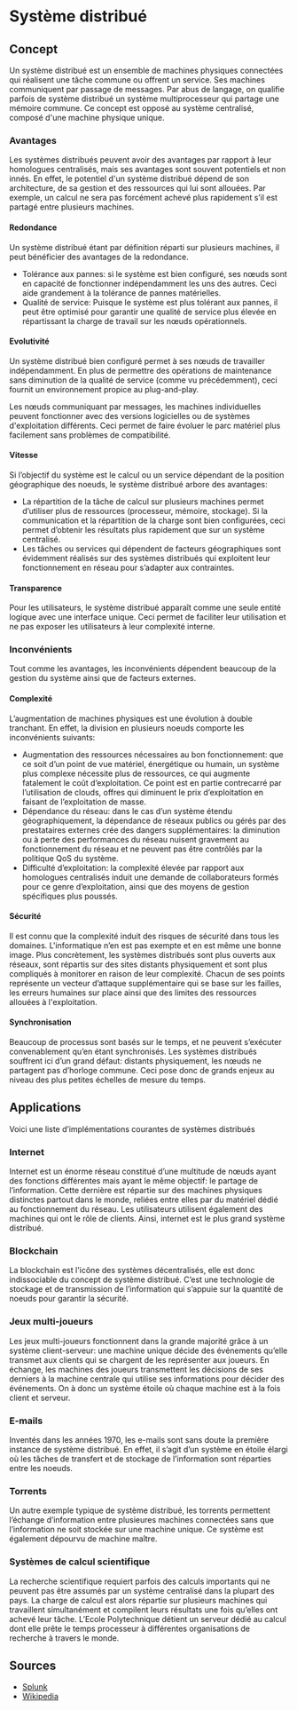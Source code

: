 # Système distribué

## Concept

Un système distribué est un ensemble de machines physiques connectées qui réalisent une tâche commune ou offrent un service. Ses machines communiquent par passage de messages.
Par abus de langage, on qualifie parfois de système distribué un système multiprocesseur qui partage une mémoire commune. 
Ce concept est opposé au système centralisé, composé d'une machine physique unique. 

### Avantages

Les systèmes distribués peuvent avoir des avantages par rapport à leur homologues centralisés, mais ses avantages sont souvent potentiels et non innés. En effet, le potentiel d'un système distribué dépend de son architecture, de sa gestion et des ressources qui lui sont allouées. Par exemple, un calcul ne sera pas forcément achevé plus rapidement s’il est partagé entre plusieurs machines. 

#### Redondance

Un système distribué étant par définition réparti sur plusieurs machines, il peut bénéficier des avantages de la redondance. 
 - Tolérance aux pannes: si le système est bien configuré, ses nœuds sont en capacité de fonctionner indépendamment les uns des autres. Ceci aide grandement à la tolérance de pannes matérielles.
 - Qualité de service: Puisque le système est plus tolérant aux pannes, il peut être optimisé pour garantir une qualité de service plus élevée en répartissant la charge de travail sur les nœuds opérationnels. 

#### Evolutivité

Un système distribué bien configuré permet à ses nœuds de travailler indépendamment. En plus de permettre des opérations de maintenance sans diminution de la qualité de service (comme vu précédemment), ceci fournit un environnement propice au plug-and-play. 

Les nœuds communiquant par messages, les machines individuelles peuvent fonctionner avec des versions logicielles ou de systèmes d'exploitation différents. Ceci permet de faire évoluer le parc matériel plus facilement sans problèmes de compatibilité. 

#### Vitesse

Si l’objectif du système est le calcul ou un service dépendant de la position géographique des noeuds, le système distribué arbore des avantages:

 - La répartition de la tâche de calcul sur plusieurs machines permet d’utiliser plus de ressources (processeur, mémoire, stockage). Si la communication et la répartition de la charge sont bien configurées, ceci permet d’obtenir les résultats plus rapidement que sur un système centralisé. 
 - Les tâches ou services qui dépendent de facteurs géographiques sont évidemment réalisés sur des systèmes distribués qui exploitent leur fonctionnement en réseau pour s’adapter aux contraintes. 

#### Transparence

Pour les utilisateurs, le système distribué apparaît comme une seule entité logique avec une interface unique. Ceci permet de faciliter leur utilisation et ne pas exposer les utilisateurs à leur complexité interne. 

### Inconvénients

Tout comme les avantages, les inconvénients dépendent beaucoup de la gestion du système ainsi que de facteurs externes.

#### Complexité

L’augmentation de machines physiques est une évolution à double tranchant. En effet, la division en plusieurs noeuds comporte les inconvénients suivants:

 - Augmentation des ressources nécessaires au bon fonctionnement: que ce soit d’un point de vue matériel, énergétique ou humain, un système plus complexe nécessite plus de ressources, ce qui augmente fatalement le coût d’exploitation. Ce point est en partie contrecarré par l’utilisation de clouds, offres qui diminuent le prix d’exploitation en faisant de l’exploitation de masse. 
 - Dépendance du réseau: dans le cas d’un système étendu géographiquement, la dépendance de réseaux publics ou gérés par des prestataires externes crée des dangers supplémentaires: la diminution ou à perte des performances du réseau nuisent gravement au fonctionnement du réseau et ne peuvent pas être contrôlés par la politique QoS du système. 
 - Difficulté d’exploitation: la complexité élevée par rapport aux homologues centralisés induit une demande de collaborateurs formés pour ce genre d’exploitation, ainsi que des moyens de gestion spécifiques plus poussés. 

#### Sécurité

Il est connu que la complexité induit des risques de sécurité dans tous les domaines. L'informatique n’en est pas exempte et en est même une bonne image. Plus concrètement, les systèmes distribués sont plus ouverts aux réseaux, sont répartis sur des sites distants physiquement et sont plus compliqués à monitorer en raison de leur complexité. Chacun de ses points représente un vecteur d’attaque supplémentaire qui se base sur les failles, les erreurs humaines sur place ainsi que des limites des ressources allouées à l'exploitation. 

#### Synchronisation

Beaucoup de processus sont basés sur le temps, et ne peuvent s’exécuter convenablement qu’en étant synchronisés. Les systèmes distribués souffrent ici d’un grand défaut: distants physiquement, les nœuds ne partagent pas d’horloge commune. Ceci pose donc de grands enjeux au niveau des plus petites échelles de mesure du temps.

## Applications

Voici une liste d’implémentations courantes de systèmes distribués

### Internet

Internet est un énorme réseau constitué d’une multitude de nœuds ayant des fonctions différentes mais ayant le même objectif: le partage de l’information. Cette dernière est répartie sur des machines physiques distinctes partout dans le monde, reliées entre elles par du matériel dédié au fonctionnement du réseau. Les utilisateurs utilisent également des machines qui ont le rôle de clients. Ainsi, internet est le plus grand système distribué. 

### Blockchain

La blockchain est l'icône des systèmes décentralisés, elle est donc indissociable du concept de système distribué. C’est une technologie de stockage et de transmission de l’information qui s’appuie sur la quantité de noeuds pour garantir la sécurité. 

### Jeux multi-joueurs

Les jeux multi-joueurs fonctionnent dans la grande majorité grâce à un système client-serveur: une machine unique décide des événements qu’elle transmet aux clients qui se chargent de les représenter aux joueurs. En échange, les machines des joueurs transmettent les décisions de ses derniers à la machine centrale qui utilise ses informations pour décider des événements. 
On à donc un système étoile où chaque machine est à la fois client et serveur. 

### E-mails

Inventés dans les années 1970, les e-mails sont sans doute la première instance de système distribué. En effet, il s’agit d’un système en étoile élargi où les tâches de transfert et de stockage de l’information sont réparties entre les noeuds. 

### Torrents

Un autre exemple typique de système distribué, les torrents permettent l’échange d’information entre plusieures machines connectées sans que l’information ne soit stockée sur une machine unique. Ce système est également dépourvu de machine maître. 

### Systèmes de calcul scientifique

La recherche scientifique requiert parfois des calculs importants qui ne peuvent pas être assumés par un système centralisé dans la plupart des pays. La charge de calcul est alors répartie sur plusieurs machines qui travaillent simultanément et compilent leurs résultats une fois qu’elles ont achevé leur tâche.  L’Ecole Polytechnique détient un serveur dédié au calcul dont elle prête le temps processeur à différentes organisations de recherche à travers le monde. 

## Sources

 - [Splunk](https://www.splunk.com/en_us/data-insider/what-are-distributed-systems.html#:~:text=A%20distributed%20system%20is%20a,been%20responsible%20for%20the%20task.)
 - [Wikipedia](https://en.wikipedia.org/wiki/Distributed_computing)





